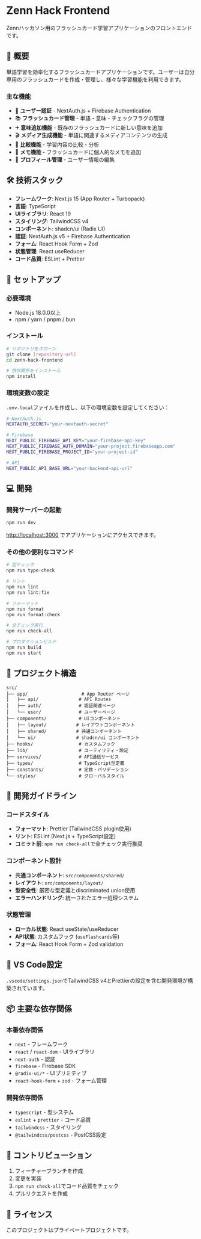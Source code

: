 # Zenn Hack Frontend

Zennハッカソン用のフラッシュカード学習アプリケーションのフロントエンドです。

## 📝 概要

単語学習を効率化するフラッシュカードアプリケーションです。ユーザーは自分専用のフラッシュカードを作成・管理し、様々な学習機能を利用できます。

### 主な機能

- 🔐 **ユーザー認証** - NextAuth.js + Firebase Authentication
- 📚 **フラッシュカード管理** - 単語・意味・チェックフラグの管理
- ➕ **意味追加機能** - 既存のフラッシュカードに新しい意味を追加
- 🎬 **メディア生成機能** - 単語に関連するメディアコンテンツの生成
- 🔄 **比較機能** - 学習内容の比較・分析
- 📝 **メモ機能** - フラッシュカードに個人的なメモを追加
- 👤 **プロフィール管理** - ユーザー情報の編集

## 🛠 技術スタック

- **フレームワーク**: Next.js 15 (App Router + Turbopack)
- **言語**: TypeScript
- **UIライブラリ**: React 19
- **スタイリング**: TailwindCSS v4
- **コンポーネント**: shadcn/ui (Radix UI)
- **認証**: NextAuth.js v5 + Firebase Authentication
- **フォーム**: React Hook Form + Zod
- **状態管理**: React useReducer
- **コード品質**: ESLint + Prettier

## 🚀 セットアップ

### 必要環境

- Node.js 18.0.0以上
- npm / yarn / pnpm / bun

### インストール

```bash
# リポジトリをクローン
git clone [repository-url]
cd zenn-hack-frontend

# 依存関係をインストール
npm install
```

### 環境変数の設定

`.env.local`ファイルを作成し、以下の環境変数を設定してください：

```bash
# NextAuth.js
NEXTAUTH_SECRET="your-nextauth-secret"

# Firebase
NEXT_PUBLIC_FIREBASE_API_KEY="your-firebase-api-key"
NEXT_PUBLIC_FIREBASE_AUTH_DOMAIN="your-project.firebaseapp.com"
NEXT_PUBLIC_FIREBASE_PROJECT_ID="your-project-id"

# API
NEXT_PUBLIC_API_BASE_URL="your-backend-api-url"
```

## 💻 開発

### 開発サーバーの起動

```bash
npm run dev
```

[http://localhost:3000](http://localhost:3000) でアプリケーションにアクセスできます。

### その他の便利なコマンド

```bash
# 型チェック
npm run type-check

# リント
npm run lint
npm run lint:fix

# フォーマット
npm run format
npm run format:check

# 全チェック実行
npm run check-all

# プロダクションビルド
npm run build
npm run start
```

## 📁 プロジェクト構造

```
src/
├── app/                    # App Router ページ
│   ├── api/               # API Routes
│   ├── auth/              # 認証関連ページ
│   └── user/              # ユーザーページ
├── components/            # UIコンポーネント
│   ├── layout/           # レイアウトコンポーネント
│   ├── shared/           # 共通コンポーネント
│   └── ui/               # shadcn/ui コンポーネント
├── hooks/                 # カスタムフック
├── lib/                   # ユーティリティ・設定
├── services/              # API通信サービス
├── types/                 # TypeScript型定義
├── constants/             # 定数・バリデーション
└── styles/                # グローバルスタイル
```

## 🎨 開発ガイドライン

### コードスタイル

- **フォーマット**: Prettier (TailwindCSS plugin使用)
- **リント**: ESLint (Next.js + TypeScript設定)
- **コミット前**: `npm run check-all`で全チェック実行推奨

### コンポーネント設計

- **共通コンポーネント**: `src/components/shared/`
- **レイアウト**: `src/components/layout/`
- **型安全性**: 厳密な型定義とdiscriminated union使用
- **エラーハンドリング**: 統一されたエラー処理システム

### 状態管理

- **ローカル状態**: React useState/useReducer
- **API状態**: カスタムフック (`useFlashcards`等)
- **フォーム**: React Hook Form + Zod validation

## 🔧 VS Code設定

`.vscode/settings.json`でTailwindCSS v4とPrettierの設定を含む開発環境が構築されています。

## 📦 主要な依存関係

### 本番依存関係
- `next` - フレームワーク
- `react` / `react-dom` - UIライブラリ
- `next-auth` - 認証
- `firebase` - Firebase SDK
- `@radix-ui/*` - UIプリミティブ
- `react-hook-form` + `zod` - フォーム管理

### 開発依存関係
- `typescript` - 型システム
- `eslint` + `prettier` - コード品質
- `tailwindcss` - スタイリング
- `@tailwindcss/postcss` - PostCSS設定

## 🤝 コントリビューション

1. フィーチャーブランチを作成
2. 変更を実装
3. `npm run check-all`でコード品質をチェック
4. プルリクエストを作成

## 📄 ライセンス

このプロジェクトはプライベートプロジェクトです。

